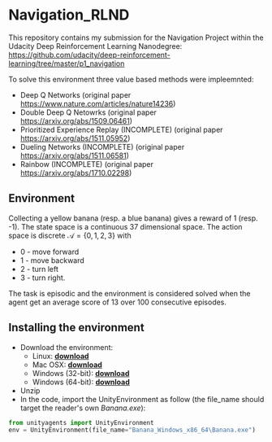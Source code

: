 # Navigation_RLND

This repository contains my submission for the Navigation Project within the Udacity Deep Reinforcement Learning Nanodegree:
<https://github.com/udacity/deep-reinforcement-learning/tree/master/p1_navigation>

To solve this environment three value based methods were impleemnted:

* Deep Q Networks (original paper <https://www.nature.com/articles/nature14236>)
* Double Deep Q Netowrks (original paper <https://arxiv.org/abs/1509.06461>)
* Prioritized Experience Replay (INCOMPLETE) (original paper <https://arxiv.org/abs/1511.05952>) 
* Dueling Networks (INCOMPLETE) (original paper <https://arxiv.org/abs/1511.06581>)
* Rainbow (INCOMPLETE) (original paper <https://arxiv.org/abs/1710.02298>)

## Environment

Collecting a yellow banana (resp. a blue banana) gives a reward of 1 (resp. -1). The state space is a continuous 37 dimensional space. The action space is discrete $\mathcal A =\{0,1,2,3\}$ with

* 0 - move forward
* 1 - move backward
* 2 - turn left
* 3 - turn right.
  
The task is episodic and the environment is considered solved when the agent get an average score of 13 over 100 consecutive episodes.

## Installing the environment

* Download the environment:
  * Linux: **[download](https://s3-us-west-1.amazonaws.com/udacity-drlnd/P1/Banana/Banana_Linux.zip)**
  * Mac OSX: **[download](https://s3-us-west-1.amazonaws.com/udacity-drlnd/P1/Banana/Banana.app.zip)**
  * Windows (32-bit): **[download](https://s3-us-west-1.amazonaws.com/udacity-drlnd/P1/Banana/Banana_Windows_x86.zip)**
  * Windows (64-bit): **[download](https://s3-us-west-1.amazonaws.com/udacity-drlnd/P1/Banana/Banana_Windows_x86_64.zip)**
* Unzip
* In the code, import the UnityEnvironment as follow (the file_name should target the reader's own *Banana.exe*):

```python
from unityagents import UnityEnvironment
env = UnityEnvironment(file_name="Banana_Windows_x86_64\Banana.exe")
```
